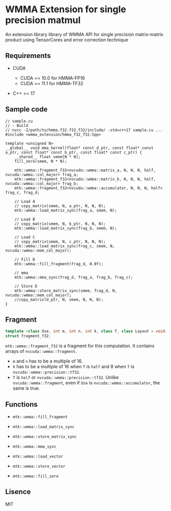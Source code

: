 # WMMA Extension for single precision matmul

An extension library library of WMMA API for single precision matrix-matrix product using TensorCores and error correction technique

## Requirements
- CUDA
  - CUDA >= 10.0 for HMMA-FP16
  - CUDA >= 11.1 for HMMA-TF32

- C++ >= 17

## Sample code
```cuda
// sample.cu
// - Build
// nvcc -I/path/to/hmma.f32.f32.f32/include/ -std=c++17 sample.cu ...
#include <wmma_extension/hmma_f32_f32.hpp>

template <unsigned N>
__global__ void mma_kernel(float* const d_ptr, const float* const a_ptr, const float* const b_ptr, const float* const c_ptr) {
	__shared__ float smem[N * N];
	fill_zero(smem, N * N);

	mtk::wmma::fragment_f32<nvcuda::wmma::matrix_a, N, N, N, half, nvcuda::wmma::col_major> frag_a;
	mtk::wmma::fragment_f32<nvcuda::wmma::matrix_b, N, N, N, half, nvcuda::wmma::col_major> frag_b;
	mtk::wmma::fragment_f32<nvcuda::wmma::accumulator, N, N, N, half> frag_c, frag_d;

	// Load A
	// copy_matrix(smem, N, a_ptr, N, N, N);
	mtk::wmma::load_matrix_sync(frag_a, smem, N);

	// Load B
	// copy_matrix(smem, N, b_ptr, N, N, N);
	mtk::wmma::load_matrix_sync(frag_b, smem, N);

	// Load C
	// copy_matrix(smem, N, c_ptr, N, N, N);
	mtk::wmma::load_matrix_sync(frag_c, smem, N, nvcuda::wmma::mem_col_major);

	// Fill D
	mtk::wmma::fill_fragment(frag_d, 0.0f);

	// mma
	mtk::wmma::mma_sync(frag_d, frag_a, frag_b, frag_c);

	// Store D
	mtk::wmma::store_matrix_sync(smem, frag_d, N, nvcuda::wmma::mem_col_major);
	//copy_matrix(d_ptr, N, smem, N, N, N);
}
```

## Fragment
```cpp
template <class Use, int m, int n, int k, class T, class Layout = void>
struct fragment_f32;
```
`mtk::wmma::fragment_f32` is a fragment for this computation.
It contains arrays of `nvcuda::wmma::fragment`.
- `m` and `n` has to be a multiple of 16.
- `k` has to be a multiple of 16 when `T` is `half` and 8 when `T` is `nvcuda::wmma::precision::tf32`.
- `T` is `half` or `nvcuda::wmma::precision::tf32`. Unlike `nvcuda::wmma::fragment`, even if `Use` is `nvcuda::wmma::accumulator`, the same is true.

## Functions
- `mtk::wmma::fill_fragment`
- `mtk::wmma::load_matrix_sync`
- `mtk::wmma::store_matrix_sync`
- `mtk::wmma::mma_sync`

- `mtk::wmma::load_vector`
- `mtk::wmma::store_vector`
- `mtk::wmma::fill_zero`

## Lisence
MIT
